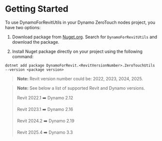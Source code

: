 # Getting Started

To use DynamoForRevitUtils in your Dynamo ZeroTouch nodes project, you have two options:

1. Download package from [Nuget.org](https://www.nuget.org/). Search for `DynamoForRevitUtils` and download the package.


2. Install Nuget package directly on your project using the following command:

```text
dotnet add package DynamoForRevit.<RevitVersionNumber>.ZeroTouchUtils --version <package version>
```

> **Note:** Revit version number could be: 2022, 2023, 2024, 2025.


> **Note:** See below a list of supported Revit and Dynamo versions.
>
> Revit 2022.1 ➡️ Dynamo 2.12
>
> Revit 2023.1 ➡️ Dynamo 2.16
>
> Revit 2024.2 ➡️ Dynamo 2.19
>
> Revit 2025.4 ➡️ Dynamo 3.3